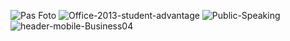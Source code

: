 ![Pas Foto](https://user-images.githubusercontent.com/80115112/110140077-909a7d00-7d88-11eb-93e1-5bafa4d6bfb0.png)
![Office-2013-student-advantage](https://user-images.githubusercontent.com/80115112/110140085-92644080-7d88-11eb-8f04-d49ca819ada6.png)
![Public-Speaking](https://user-images.githubusercontent.com/80115112/110140109-9728f480-7d88-11eb-8201-2bdb8536ca0b.png)
![header-mobile-Business04](https://user-images.githubusercontent.com/80115112/110140116-98f2b800-7d88-11eb-8f42-21334dc33a61.png)

